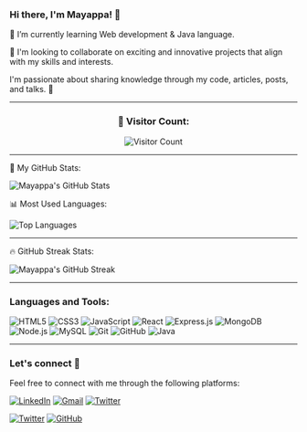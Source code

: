 ### Hi there, I'm Mayappa! 👋

🌱 I’m currently learning Web development & Java language.

💞️ I'm looking to collaborate on exciting and innovative projects that align with my skills and interests.

I'm passionate about sharing knowledge through my code, articles, posts, and talks. 💙️

---

<div align="center">
  <h3>👀 Visitor Count:</h3>
  <img src="https://visitor-badge.glitch.me/badge?page_id=Mayappa123" alt="Visitor Count" />
</div>

---

🚀 My GitHub Stats:

![Mayappa's GitHub Stats](https://github-readme-stats.vercel.app/api?username=Mayappa123&show_icons=true&theme=radical)

📊 Most Used Languages:

![Top Languages](https://github-readme-stats.vercel.app/api/top-langs/?username=Mayappa123&layout=compact&theme=radical)

---

🔥 GitHub Streak Stats:

![Mayappa's GitHub Streak](https://github-readme-streak-stats.herokuapp.com/?user=Mayappa123&theme=radical)

---

### Languages and Tools:

![HTML5](https://img.shields.io/badge/HTML5-E34F26?logo=html5&logoColor=white)
![CSS3](https://img.shields.io/badge/CSS3-1572B6?logo=css3&logoColor=white)
![JavaScript](https://img.shields.io/badge/JavaScript-F7DF1E?logo=javascript&logoColor=black)
![React](https://img.shields.io/badge/React-61DAFB?logo=react&logoColor=white)
![Express.js](https://img.shields.io/badge/Express.js-000000?logo=express&logoColor=white)
![MongoDB](https://img.shields.io/badge/MongoDB-47A248?logo=mongodb&logoColor=white)
![Node.js](https://img.shields.io/badge/Node.js-43853D?logo=node.js&logoColor=white)
![MySQL](https://img.shields.io/badge/MySQL-4479A1?logo=mysql&logoColor=white)
![Git](https://img.shields.io/badge/Git-F05032?logo=git&logoColor=white)
![GitHub](https://img.shields.io/badge/GitHub-181717?logo=github&logoColor=white)
![Java](https://img.shields.io/badge/Java-007396?logo=java&logoColor=white)

---
### Let's connect 💬
Feel free to connect with me through the following platforms:

[![LinkedIn](https://img.shields.io/badge/LinkedIn-Mayappa-blue)](https://www.linkedin.com/in/mayappa-pujari-625432182)
[![Gmail](https://img.shields.io/badge/Email-mayappapujari561999%40gmail.com-red)](mailto:mayappapujari561999@gmail.com)
[![Twitter](https://img.shields.io/twitter/follow/MayappaPujari5)](https://twitter.com/MayappaPujari5)

[![Twitter](https://img.shields.io/twitter/follow/MayappaPujari5)](https://twitter.com/MayappaPujari5)
[![GitHub](https://img.shields.io/badge/GitHub-Mayappa123-white?logo=github)](https://github.com/Mayappa123/)

<!--
### Hi, I'm Mayappa 👋
I share knowledge through my code, articles, posts and talks💙️.

**Mayappa123/Mayappa123** is a ✨ _special_ ✨ repository because its `README.md` (this file) appears on your GitHub profile.

Here are some ideas to get you started:

- 🔭 I’m currently working on ...
- 🌱 I’m currently learning ...
- 👯 I’m looking to collaborate on ...
- 🤔 I’m looking for help with ...
- 💬 Ask me about ...
- 📫 How to reach me: ...
- 😄 Pronouns: ...
- ⚡ Fun fact: ...
-->
